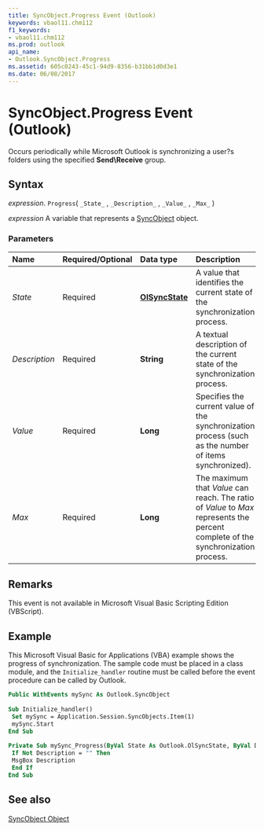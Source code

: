 ```yaml
---
title: SyncObject.Progress Event (Outlook)
keywords: vbaol11.chm112
f1_keywords:
- vbaol11.chm112
ms.prod: outlook
api_name:
- Outlook.SyncObject.Progress
ms.assetid: 605c0243-45c1-94d9-8356-b31bb1d0d3e1
ms.date: 06/08/2017
---
```



# SyncObject.Progress Event (Outlook)

Occurs periodically while Microsoft Outlook is synchronizing a user?s folders using the specified  **Send\Receive** group.


## Syntax

 _expression_. `Progress`( `_State_` , `_Description_` , `_Value_` , `_Max_` )

 _expression_ A variable that represents a [SyncObject](./Outlook.SyncObject.md) object.


### Parameters



|Name|Required/Optional|Data type|Description|
|:-----|:-----|:-----|:-----|
| _State_|Required| **[OlSyncState](Outlook.OlSyncState.md)**|A value that identifies the current state of the synchronization process.|
| _Description_|Required| **String**|A textual description of the current state of the synchronization process.|
| _Value_|Required| **Long**|Specifies the current value of the synchronization process (such as the number of items synchronized).|
| _Max_|Required| **Long**|The maximum that  _Value_ can reach. The ratio of _Value_ to _Max_ represents the percent complete of the synchronization process.|

## Remarks

This event is not available in Microsoft Visual Basic Scripting Edition (VBScript).


## Example

This Microsoft Visual Basic for Applications (VBA) example shows the progress of synchronization. The sample code must be placed in a class module, and the  `Initialize_handler` routine must be called before the event procedure can be called by Outlook.


```vb
Public WithEvents mySync As Outlook.SyncObject 
 
Sub Initialize_handler() 
 Set mySync = Application.Session.SyncObjects.Item(1) 
 mySync.Start 
End Sub 
 
Private Sub mySync_Progress(ByVal State As Outlook.OlSyncState, ByVal Description As String, ByVal Value As Long, ByVal Max As Long) 
 If Not Description = "" Then 
 MsgBox Description 
 End If 
End Sub
```


## See also


[SyncObject Object](Outlook.SyncObject.md)

